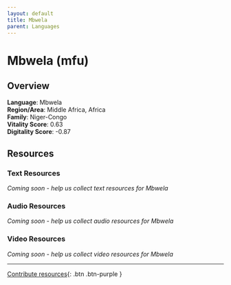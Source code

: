 ```yaml
---
layout: default
title: Mbwela
parent: Languages
---
```


# Mbwela (mfu)

## Overview

**Language**: Mbwela  
**Region/Area**: Middle Africa, Africa  
**Family**: Niger-Congo  
**Vitality Score**: 0.63  
**Digitality Score**: -0.87  

## Resources

### Text Resources
*Coming soon - help us collect text resources for Mbwela*

### Audio Resources
*Coming soon - help us collect audio resources for Mbwela*

### Video Resources
*Coming soon - help us collect video resources for Mbwela*

---

[Contribute resources](https://fairtrain.github.io/){: .btn .btn-purple }
